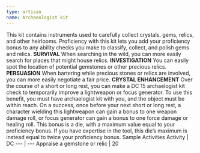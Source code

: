 ```yaml
---
type: artisan
name: Archaeologist kit
---
```

This kit contains instruments used to carefully collect crystals, gems, relics, and other heirlooms. Proficiency with this kit lets you add your proficiency bonus to any ability checks you make to classify, collect, and polish gems and relics.
__SURVIVAL__
When searching in the wild, you can more easily search for places that might house relics.
__INVESTIGATION__
You can easily spot the location of potential gemstones or other precious relics.
__PERSUASION__
When bartering while precious stones or relics are involved, you can more easily negotiate a fair price.
__CRYSTAL ENHANCEMENT__
Over the course of a short or long rest, you can make a DC 15 archaelogist kit check to temporarily improve a lightweapon or focus generator. To use this benefit, you must have archaelogist kit with you, and the object must be within reach. On a success, once before your next short or long rest, a character wielding this lightweapon can gain a bonus to one weapon damage roll, or focus generator can gain a bonus to one force damage or healing roll. This bonus is a die, with a maximum value equal to your proficiency bonus. If you have expertise in the tool, this die’s maximum is instead equal to twice your proficiency bonus.
Sample Activities
Activity | DC
--- | ---
Appraise a gemstone or relic | 20
